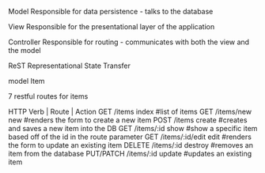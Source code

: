 Model
Responsible for data persistence - talks to the database

View
Responsible for the presentational layer of the application

Controller
Responsible for routing - communicates with both the view and the model

ReST
Representational State Transfer


model Item

7 restful routes for items

HTTP Verb | Route |         Action
GET         /items          index   #list of items
GET         /items/new      new     #renders the form to create a new item
POST        /items          create  #creates and saves a new item into the DB
GET         /items/:id      show    #show a specific item based off of the id in the route parameter
GET         /items/:id/edit edit    #renders the form to update an existing item
DELETE      /items/:id      destroy #removes an item from the database
PUT/PATCH   /items/:id      update  #updates an existing item